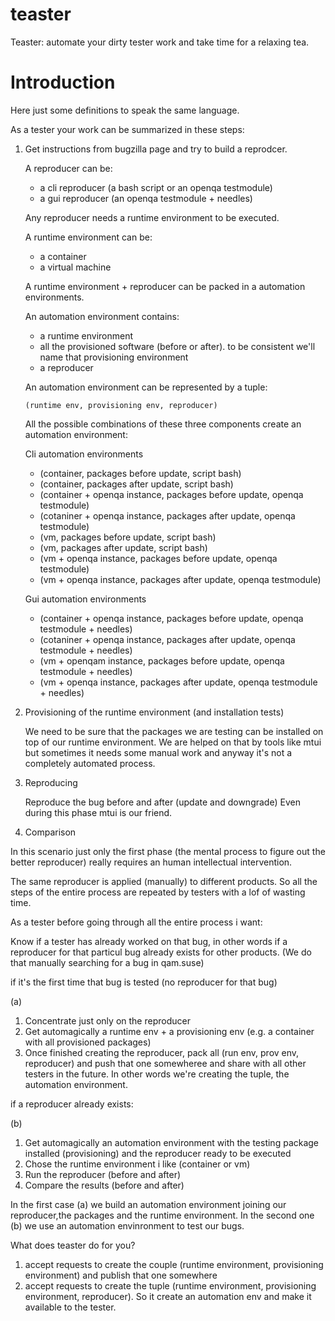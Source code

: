 # teaster

Teaster: automate your dirty tester work and take time for a relaxing tea.

# Introduction

Here just some definitions to speak the same language.

As a tester your work can be summarized in these steps:

1. Get instructions from bugzilla page and try to build a reprodcer.
   
   A reproducer can be:
   
    * a cli reproducer (a bash script or an openqa testmodule) 
    * a gui reproducer (an openqa testmodule + needles)
   
   Any reproducer needs a runtime environment to be executed.
   
   A runtime environment can be:
   
    * a container
    * a virtual machine
    
   A runtime environment + reproducer can be packed in a automation environments.
   
   An automation environment contains:
   
    - a runtime environment
    - all the provisioned software (before or after).
      to be consistent we'll name that provisioning environment
    - a reproducer
   
   An automation environment can be represented by a tuple:
   
   `(runtime env, provisioning env, reproducer)`
   
   All the possible combinations of these three components create an automation environment:
   
   Cli automation environments
    * (container, packages before update, script bash)
    * (container, packages after update, script bash)
    * (container + openqa instance, packages before update, openqa testmodule)
    * (cotaniner + openqa instance, packages after  update, openqa testmodule)
    * (vm, packages before update, script bash)
    * (vm, packages after  update, script bash)
    * (vm + openqa instance, packages before update, openqa testmodule)
    * (vm + openqa instance, packages after  update, openqa testmodule)

   Gui automation environments
    * (container + openqa instance, packages before update, openqa testmodule + needles)
    * (cotaniner + openqa instance, packages after  update, openqa testmodule + needles)
    * (vm + openqam instance, packages before update, openqa testmodule + needles)
    * (vm + openqa instance, packages after  update, openqa testmodule + needles)
    
2. Provisioning of the runtime environment (and installation tests)

    We need to be sure that the packages we are testing can be installed on top of our runtime environment.
    We are helped on that by tools like mtui but sometimes it needs some manual work and anyway it's not a completely automated process.
    
3. Reproducing 

   Reproduce the bug before and after (update and downgrade)
   Even during this phase mtui is our friend.
   
4. Comparison

In this scenario just only the first phase (the mental process to figure out the better reproducer)
really requires an human intellectual intervention.

The same reproducer is applied (manually) to different products. So all the steps of the entire process
are repeated by testers with a lof of wasting time.

As a tester before going through all the entire process i want:

Know if a tester has already worked on that bug, in other words if a reproducer for that particul bug already exists for other products. (We do that manually searching for a bug in qam.suse)

  if it's the first time that bug is tested (no reproducer for that bug)
  
   (a)
   1. Concentrate just only on the reproducer
   2. Get automagically a runtime env + a provisioning env (e.g. a container with all provisioned packages)
   3. Once finished creating the reproducer, pack all (run env, prov env, reproducer) and push that one somewheree and share with all other testers in the future. In other words we're creating the tuple, the automation environment.
    
  if a reproducer already exists:
   
   (b)
   1. Get automagically an automation environment with the testing package installed (provisioning) and the reproducer ready to be executed
   2. Chose the runtime environment i like (container or vm)
   3. Run the reproducer  (before and after)
   4. Compare the results (before and after)

In the first case (a) we build an automation environment joining our reproducer,the packages and the runtime environment.
In the second one (b) we use an automation envinronment to test our bugs.

What does teaster do for you?
1. accept requests to create the couple (runtime environment, provisioning environment) and publish that one somewhere
2. accept requests to create the tuple  (runtime environment, provisioning environment, reproducer). So it create an automation env and make it available to the tester.



